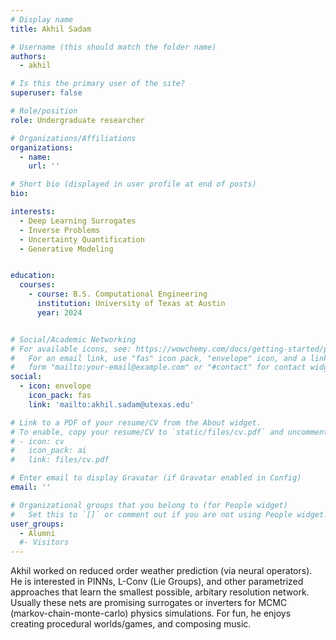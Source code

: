 ```yaml
---
# Display name
title: Akhil Sadam

# Username (this should match the folder name)
authors:
  - akhil

# Is this the primary user of the site?
superuser: false

# Role/position
role: Undergraduate researcher

# Organizations/Affiliations
organizations:
  - name:
    url: ''

# Short bio (displayed in user profile at end of posts)
bio: 

interests:
  - Deep Learning Surrogates
  - Inverse Problems
  - Uncertainty Quantification
  - Generative Modeling


education:
  courses:
    - course: B.S. Computational Engineering
      institution: University of Texas at Austin
      year: 2024


# Social/Academic Networking
# For available icons, see: https://wowchemy.com/docs/getting-started/page-builder/#icons
#   For an email link, use "fas" icon pack, "envelope" icon, and a link in the
#   form "mailto:your-email@example.com" or "#contact" for contact widget.
social:
  - icon: envelope
    icon_pack: fas
    link: 'mailto:akhil.sadam@utexas.edu'

# Link to a PDF of your resume/CV from the About widget.
# To enable, copy your resume/CV to `static/files/cv.pdf` and uncomment the lines below.
# - icon: cv
#   icon_pack: ai
#   link: files/cv.pdf

# Enter email to display Gravatar (if Gravatar enabled in Config)
email: ''

# Organizational groups that you belong to (for People widget)
#   Set this to `[]` or comment out if you are not using People widget.
user_groups:
  - Alumni
  #- Visitors
---
```


Akhil worked on reduced order weather prediction (via neural operators). He is interested in PINNs, L-Conv (Lie Groups), and other parametrized approaches that learn the smallest possible, arbitary resolution network. Usually these nets are promising surrogates or inverters for MCMC (markov-chain-monte-carlo) physics simulations. For fun, he enjoys creating procedural worlds/games, and composing music.

